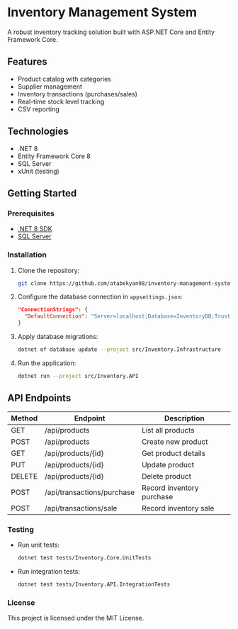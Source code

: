 # Inventory Management System

A robust inventory tracking solution built with ASP.NET Core and Entity Framework Core.

## Features

- Product catalog with categories
- Supplier management
- Inventory transactions (purchases/sales)
- Real-time stock level tracking
- CSV reporting

## Technologies

- .NET 8
- Entity Framework Core 8
- SQL Server
- xUnit (testing)

## Getting Started

### Prerequisites

- [.NET 8 SDK](https://dotnet.microsoft.com/download)
- [SQL Server](https://www.microsoft.com/en-us/sql-server/sql-server-downloads)

### Installation

1. Clone the repository:

   ```bash
   git clone https://github.com/atabekyan98/inventory-management-system
   ```

2. Configure the database connection in `appsettings.json`:

   ```json
   "ConnectionStrings": {
     "DefaultConnection": "Server=localhost;Database=InventoryDB;Trusted_Connection=True;"
   }
   ```

3. Apply database migrations:

   ```bash
   dotnet ef database update --project src/Inventory.Infrastructure
   ```

4. Run the application:

   ```bash
   dotnet run --project src/Inventory.API
   ```

## API Endpoints

| Method | Endpoint                        | Description             |
|--------|---------------------------------|-------------------------|
| GET    | /api/products                   | List all products       |
| POST   | /api/products                   | Create new product      |
| GET    | /api/products/{id}              | Get product details     |
| PUT    | /api/products/{id}              | Update product          |
| DELETE | /api/products/{id}              | Delete product          |
| POST   | /api/transactions/purchase      | Record inventory purchase |
| POST   | /api/transactions/sale          | Record inventory sale   |

### Testing

- Run unit tests:

  ```bash
  dotnet test tests/Inventory.Core.UnitTests
  ```

- Run integration tests:

  ```bash
  dotnet test tests/Inventory.API.IntegrationTests
  ```

### License
This project is licensed under the MIT License.
